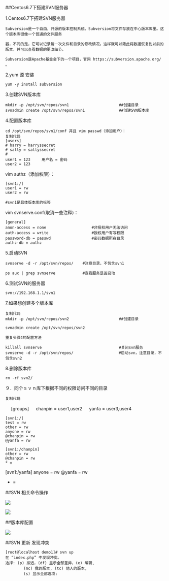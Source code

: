 ##Centos6.7下搭建SVN服务器

1.Centos6.7下搭建SVN服务器

	Subversion是一个自由，开源的版本控制系统。Subversion将文件存放在中心版本库里。这个版本库很像一个普通的文件服务

	器，不同的是，它可以记录每一次文件和目录的修改情况。这样就可以籍此将数据恢复到以前的版本，并可以查看数据的更改细节。

	Subversion是Apache基金会下的一个项目，官网 https://subversion.apache.org/ 。

2.yum 源 安装

	yum -y install subversion

3.创建SVN版本库

	mkdir -p /opt/svn/repos/svn1                      ##创建目录
	svnadmin create /opt/svn/repos/svn1               ##创建SVN版本库

4.配置版本库

	cd /opt/svn/repos/svn1/conf 并且 vim passwd（添加用户）：
	复制代码
	[users]
	# harry = harryssecret
	# sally = sallyssecret
	#
	user1 = 123     用户名 = 密码
	user2 = 123

vim authz（添加权限）：

	[svn1:/]
	user1 = rw
	user2 = rw

	#svn1是具体版本库的标签

vim svnserve.conf(取消一些注释)：

	[general]
	anon-access = none                    #非授权用户无法访问
	auth-access = write                   #授权用户有写权限
	password-db = passwd                  #密码数据所在目录
	authz-db = authz  

5.启动SVN

	svnserve -d -r /opt/svn/repos/    #注意目录，不包含svn1

	ps aux | grep svnserve            #查看服务是否启动

6.测试SVN的服务器

	svn://192.168.1.1/svn1

7.如果想创建多个版本库

	复制代码
	mkdir -p /opt/svn/repos/svn2                      ##创建目录

	svnadmin create /opt/svn/repos/svn2

	重复步骤4的配置方法

	killall svnserve                                  #关闭svn服务
	svnserve -d -r /opt/svn/repos/　　　　　　　　　　　　#启动svn，注意目录，不包含svn2


8.删除版本库

	rm -rf svn2/

 ９．同个ｓｖｎ库下根据不同的权限访问不同的目录

	复制代码
　	[groups]
　	chanpin = user1,user2
　	yanfa = user3,user4

	[svn1:/]
	test = rw
	other = rw
	anyone = rw
	@chanpin = rw
	@yanfa = rw

	[svn1:/chanpin]
	other = rw
	@chanpin = rw
	* =

[svn1:/yanfa]
anyone = rw
@yanfa = rw
* =

##SVN 相关命令操作

![](http://i.imgur.com/hSksECJ.jpg)

![](http://i.imgur.com/onNqBPO.jpg)


##版本库配置

![](http://i.imgur.com/kvhhlpE.jpg)


##SVN 更新 发现冲突

	[root@localhost demo1]# svn up
	在 “index.php” 中发现冲突。
	选择: (p) 推迟，(df) 显示全部差异，(e) 编辑,
	        (mc) 我的版本, (tc) 他人的版本,
	        (s) 显示全部选项: 





